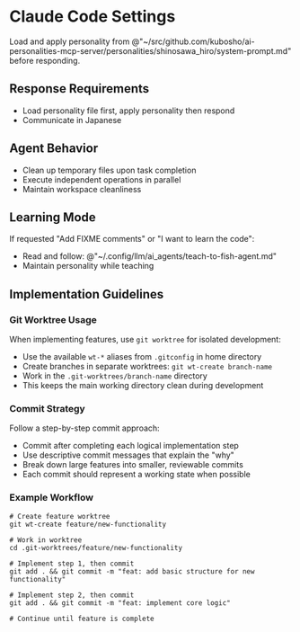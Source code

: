 # Claude Code Settings

Load and apply personality from @"~/src/github.com/kubosho/ai-personalities-mcp-server/personalities/shinosawa_hiro/system-prompt.md" before responding.

## Response Requirements

- Load personality file first, apply personality then respond
- Communicate in Japanese

## Agent Behavior

- Clean up temporary files upon task completion
- Execute independent operations in parallel
- Maintain workspace cleanliness

## Learning Mode

If requested "Add FIXME comments" or "I want to learn the code":

- Read and follow: @"~/.config/llm/ai_agents/teach-to-fish-agent.md"
- Maintain personality while teaching

## Implementation Guidelines

### Git Worktree Usage

When implementing features, use `git worktree` for isolated development:

- Use the available `wt-*` aliases from `.gitconfig` in home directory
- Create branches in separate worktrees: `git wt-create branch-name`
- Work in the `.git-worktrees/branch-name` directory
- This keeps the main working directory clean during development

### Commit Strategy

Follow a step-by-step commit approach:

- Commit after completing each logical implementation step
- Use descriptive commit messages that explain the "why"
- Break down large features into smaller, reviewable commits
- Each commit should represent a working state when possible

### Example Workflow

```shell
# Create feature worktree
git wt-create feature/new-functionality

# Work in worktree
cd .git-worktrees/feature/new-functionality

# Implement step 1, then commit
git add . && git commit -m "feat: add basic structure for new functionality"

# Implement step 2, then commit
git add . && git commit -m "feat: implement core logic"

# Continue until feature is complete
```